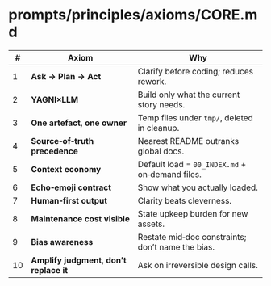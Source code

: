# prompts/principles/axioms/CORE.md
<!-- id:core emoji:🧭 type:principle -->

| # | Axiom | Why |
|---|-------|-----|
| 1 | **Ask → Plan → Act** | Clarify before coding; reduces rework. |
| 2 | **YAGNI×LLM** | Build only what the current story needs. |
| 3 | **One artefact, one owner** | Temp files under `tmp/`, deleted in cleanup. |
| 4 | **Source‑of‑truth precedence** | Nearest README outranks global docs. |
| 5 | **Context economy** | Default load = `00_INDEX.md` + on‑demand files. |
| 6 | **Echo‑emoji contract** | Show what you actually loaded. |
| 7 | **Human‑first output** | Clarity beats cleverness. |
| 8 | **Maintenance cost visible** | State upkeep burden for new assets. |
| 9 | **Bias awareness** | Restate mid‑doc constraints; don’t name the bias. |
| 10 | **Amplify judgment, don’t replace it** | Ask on irreversible design calls. |
